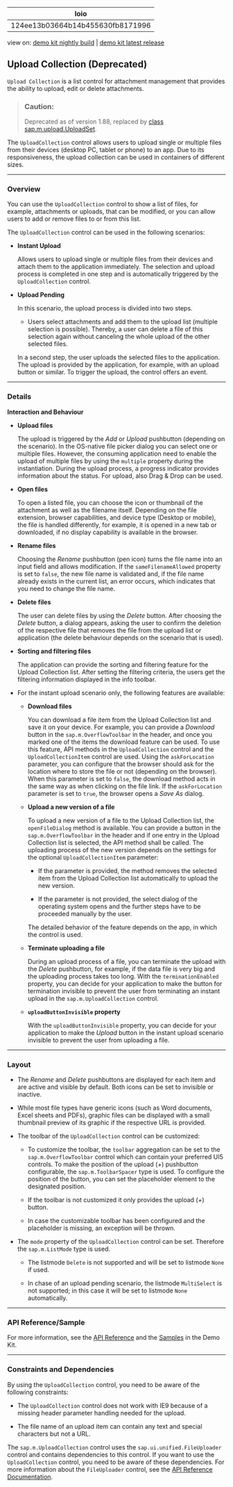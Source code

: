 <!-- loio124ee13b03664b14b455630fb8171996 -->

| loio |
| -----|
| 124ee13b03664b14b455630fb8171996 |

<div id="loio">

view on: [demo kit nightly build](https://openui5nightly.hana.ondemand.com/topic/124ee13b03664b14b455630fb8171996) | [demo kit latest release](https://sdk.openui5.org/topic/124ee13b03664b14b455630fb8171996)</div>

## Upload Collection \(Deprecated\)

`Upload Collection` is a list control for attachment management that provides the ability to upload, edit or delete attachments.

> ### Caution:  
> Deprecated as of version 1.88, replaced by [class sap.m.upload.UploadSet](https://sdk.openui5.org/api/sap.m.upload.UploadSet).

The `UploadCollection` control allows users to upload single or multiple files from their devices \(desktop PC, tablet or phone\) to an app. Due to its responsiveness, the upload collection can be used in containers of different sizes.

***

### Overview

You can use the `UploadCollection` control to show a list of files, for example, attachments or uploads, that can be modified, or you can allow users to add or remove files to or from this list.

The `UploadCollection` control can be used in the following scenarios:

-   **Instant Upload**

    Allows users to upload single or multiple files from their devices and attach them to the application immediately. The selection and upload process is completed in one step and is automatically triggered by the `UploadCollection` control.

-   **Upload Pending**

    In this scenario, the upload process is divided into two steps.

    -   Users select attachments and add them to the upload list \(multiple selection is possible\). Thereby, a user can delete a file of this selection again without canceling the whole upload of the other selected files.


    In a second step, the user uploads the selected files to the application. The upload is provided by the application, for example, with an upload button or similar. To trigger the upload, the control offers an event.


***

### Details

**Interaction and Behaviour**

-   **Upload files**

    The upload is triggered by the *Add* or *Upload* pushbutton \(depending on the scenario\). In the OS-native file picker dialog you can select one or multiple files. However, the consuming application need to enable the upload of multiple files by using the `multiple` property during the instantiation. During the upload process, a progress indicator provides information about the status. For upload, also Drag & Drop can be used.

-   **Open files**

    To open a listed file, you can choose the icon or thumbnail of the attachment as well as the filename itself. Depending on the file extension, browser capabilities, and device type \(Desktop or mobile\), the file is handled differently, for example, it is opened in a new tab or downloaded, if no display capability is available in the browser.

-   **Rename files**

    Choosing the *Rename* pushbutton \(pen icon\) turns the file name into an input field and allows modification. If the `sameFilenameAllowed` property is set to `false`, the new file name is validated and, if the file name already exists in the current list, an error occurs, which indicates that you need to change the file name.

-   **Delete files**

    The user can delete files by using the *Delete* button. After choosing the *Delete* button, a dialog appears, asking the user to confirm the deletion of the respective file that removes the file from the upload list or application \(the delete behaviour depends on the scenario that is used\).

-   **Sorting and filtering files**

    The application can provide the sorting and filtering feature for the Upload Collection list. After setting the filtering criteria, the users get the filtering information displayed in the info toolbar.

-   For the instant upload scenario only, the following features are available:

    -   **Download files**

        You can download a file item from the Upload Collection list and save it on your device. For example, you can provide a *Download* button in the `sap.m.OverflowToolbar` in the header, and once you marked one of the items the download feature can be used. To use this feature, API methods in the `UploadCollection` control and the `UploadCollectionItem` control are used. Using the `askForLocation` parameter, you can configure that the browser should ask for the location where to store the file or not \(depending on the browser\). When this parameter is set to `false`, the download method acts in the same way as when clicking on the file link. If the `askForLocation` parameter is set to `true`, the browser opens a *Save As* dialog.

    -   **Upload a new version of a file**

        To upload a new version of a file to the Upload Collection list, the `openFileDialog` method is available. You can provide a button in the `sap.m.OverflowToolbar` in the header and if one entry in the Upload Collection list is selected, the API method shall be called. The uploading process of the new version depends on the settings for the optional `UploadCollectionItem` parameter:

        -   If the parameter is provided, the method removes the selected item from the Upload Collection list automatically to upload the new version.

        -   If the parameter is not provided, the select dialog of the operating system opens and the further steps have to be proceeded manually by the user.


        The detailed behavior of the feature depends on the app, in which the control is used.

    -   **Terminate uploading a file**

        During an upload process of a file, you can terminate the upload with the *Delete* pushbutton, for example, if the data file is very big and the uploading process takes too long. With the `terminationEnabled` property, you can decide for your application to make the button for termination invisible to prevent the user from terminating an instant upload in the `sap.m.UploadCollection` control.

    -   **`uploadButtonInvisible` property**

        With the `uploadButtonInvisible` property, you can decide for your application to make the *Upload* button in the instant upload scenario invisible to prevent the user from uploading a file.



***

### Layout

-   The *Rename* and *Delete* pushbuttons are displayed for each item and are active and visible by default. Both icons can be set to invisible or inactive.

-   While most file types have generic icons \(such as Word documents, Excel sheets and PDFs\), graphic files can be displayed with a small thumbnail preview of its graphic if the respective URL is provided.

-   The toolbar of the `UploadCollection` control can be customized:

    -   To customize the toolbar, the `toolbar` aggregation can be set to the `sap.m.OverflowToolbar` control which can contain your preferred UI5 controls. To make the position of the upload \(*\+*\) pushbutton configurable, the `sap.m.ToolbarSpacer` type is used. To configure the position of the button, you can set the placeholder element to the designated position.

    -   If the toolbar is not customized it only provides the upload \(*\+*\) button.
    -   In case the customizable toolbar has been configured and the placeholder is missing, an exception will be thrown.

-   The `mode` property of the `UploadCollection` control can be set. Therefore the `sap.m.ListMode` type is used.

    -   The listmode `Delete` is not supported and will be set to listmode `None` if used.

    -   In chase of an upload pending scenario, the listmode `MultiSelect` is not supported; in this case it will be set to listmode `None` automatically.



***

### API Reference/Sample

For more information, see the [API Reference](https://sdk.openui5.org/api/sap.m.UploadCollection) and the [Samples](https://sdk.openui5.org/entity/sap.m.UploadCollection) in the Demo Kit.

***

### Constraints and Dependencies

By using the `UploadCollection` control, you need to be aware of the following constraints:

-   The `UploadCollection` control does not work with IE9 because of a missing header parameter handling needed for the upload.

-   The file name of an upload item can contain any text and special characters but not a URL.


The `sap.m.UploadCollection` control uses the `sap.ui.unified.FileUploader` control and contains dependencies to this control. If you want to use the `UploadCollection` control, you need to be aware of these dependencies. For more information about the `FileUploader` control, see the [API Reference Documentation](https://sdk.openui5.org/api/sap.ui.unified.FileUploader). 

